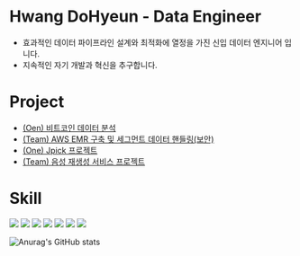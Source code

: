 # Hwang DoHyeun - Data Engineer
- 효과적인 데이터 파이프라인 설계와 최적화에 열정을 가진 신입 데이터 엔지니어 입니다.
- 지속적인 자기 개발과 혁신을 추구합니다.
# Project
- <a href="https://github.com/ROOTXBOT2/BitCoinData">(Oen) 비트코인 데이터 분석</a>
- <a href="https://github.com/ROOTXBOT2">(Team) AWS EMR 구축 및 세그먼트 데이터 핸들링(보안)</a>
- <a href="https://github.com/ROOTXBOT2/Employment-Assistant-Project">(One) Jpick 프로젝트</a>
- <a href="https://github.com/ROOTXBOT2/Voice_reproduction_service_v1">(Team) 음성 재생성 서비스 프로젝트</a>
# Skill
<a href="https://github.com/ROOTXBOT2" target="_blank"><img src="https://img.shields.io/badge/Python-3776AB?style=for-the-badge&logo=python&logoColor=FFFFFF"/></a>
<a href="https://github.com/ROOTXBOT2" target="_blank"><img src="https://img.shields.io/badge/Apache_kafka-231F20?style=for-the-badge&logo=apachekafka&logoColor=FFFFFF"/></a>
<a href="https://github.com/ROOTXBOT2" target="_blank"><img src="https://img.shields.io/badge/Apache_airflow-017CEE?style=for-the-badge&logo=apacheairflow&logoColor=FFFFFF"/></a>
<a href="https://github.com/ROOTXBOT2" target="_blank"><img src="https://img.shields.io/badge/Apache_Hadoop-66CCFF?style=for-the-badge&logo=apachespark&logoColor=FFFFFF"/></a>
<a href="https://github.com/ROOTXBOT2" target="_blank"><img src="https://img.shields.io/badge/Postgresql-4169E1?style=for-the-badge&logo=postgresql&logoColor=FFFFFF"/></a>
<a href="https://github.com/ROOTXBOT2" target="_blank"><img src="https://img.shields.io/badge/Amazon_Redshift-8C4FFF?style=for-the-badge&logo=amazonredshift&logoColor=FFFFFF"/></a>
<a href="https://github.com/ROOTXBOT2" target="_blank"><img src="https://img.shields.io/badge/Apache_Spark-E25A1C?style=for-the-badge&logo=apachespark&logoColor=FFFFFF"/></a>


![Anurag's GitHub stats](https://github-readme-stats.vercel.app/api?username=ROOTXBOT2&theme=bear&show_icons=true)
